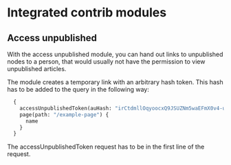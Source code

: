 # Integrated contrib modules

## Access unpublished

With the access unpublished module, you can hand out links to unpublished nodes to a person, that would usually not
have the permission to view unpublished articles.

The module creates a temporary link with an arbitrary hash token. This hash has to be added to the query in the
following way:
  ```graphql
    {
      accessUnpublishedToken(auHash: "irCtdmllOqyoocxQ9JSUZNm5waEFmX0v4-ueUnUjPZI")
      page(path: "/example-page") {
        name
      }
    }
  ```

The accessUnpublishedToken request has to be in the first line of the request.
